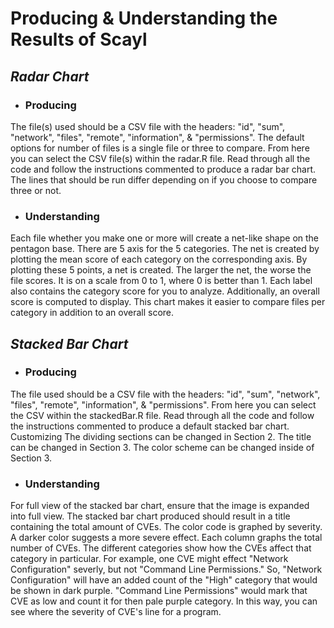 # Producing & Understanding the Results of Scayl
## _Radar Chart_
* ### Producing
The file(s) used should be a CSV file with the headers: "id", "sum", "network", "files", "remote", "information", & "permissions". 
The default options for number of files is a single file or three to compare.
From here you can select the CSV file(s) within the radar.R file. Read through all the code and follow the instructions commented to produce a radar bar chart.
The lines that should be run differ depending on if you choose to compare three or not.

* ### Understanding
Each file whether you make one or more will create a net-like shape on the pentagon base. There are 5 axis for the 5 categories. The net is created by plotting the mean score of each category on the corresponding axis. By plotting these 5 points, a net is created. The larger the net, the worse the file scores. It is on a scale from 0 to 1, where 0 is better than 1. Each label also contains the category score for you to analyze. Additionally, an overall score is computed to display. This chart makes it easier to compare files per category in addition to an overall score.

## _Stacked Bar Chart_
* ### Producing
The file used should be a CSV file with the headers: "id", "sum", "network", "files", "remote", "information", & "permissions". From here you can select the CSV within the stackedBar.R file. Read through all the code and follow the instructions commented to produce a default stacked bar chart.
Customizing
The dividing sections can be changed in Section 2.
The title can be changed in Section 3.
The color scheme can be changed inside of Section 3.

* ### Understanding
For full view of the stacked bar chart, ensure that the image is expanded into full view.
The stacked bar chart produced should result in a title containing the total amount of CVEs.
The color code is graphed by severity. A darker color suggests a more severe effect. 
Each column graphs the total number of CVEs. The different categories show how the CVEs affect that category in particular. For example, one CVE might effect "Network Configuration" severly, but not "Command Line Permissions."  So, "Network Configuration" will have an added count of the "High" category that would be shown in dark purple. "Command Line Permissions" would mark that CVE as low and count it for then pale purple category. In this way, you can see where the severity of CVE's line for a program.